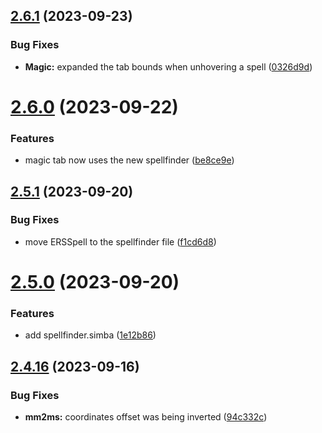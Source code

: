 ## [2.6.1](https://github.com/Torwent/SRL-T/compare/v2.6.0...v2.6.1) (2023-09-23)


### Bug Fixes

* **Magic:** expanded the tab bounds when unhovering a spell ([0326d9d](https://github.com/Torwent/SRL-T/commit/0326d9d5c4dc54068b8d9bf05a9e7438b4ae3968))



# [2.6.0](https://github.com/Torwent/SRL-T/compare/v2.5.1...v2.6.0) (2023-09-22)


### Features

* magic tab now uses the new spellfinder ([be8ce9e](https://github.com/Torwent/SRL-T/commit/be8ce9e0da1e446e093cbf4786e9ea3e22b6ac37))



## [2.5.1](https://github.com/Torwent/SRL-T/compare/v2.5.0...v2.5.1) (2023-09-20)


### Bug Fixes

* move ERSSpell to the spellfinder file ([f1cd6d8](https://github.com/Torwent/SRL-T/commit/f1cd6d8bf888a02803316d8c94a976d2ea35f1df))



# [2.5.0](https://github.com/Torwent/SRL-T/compare/v2.4.16...v2.5.0) (2023-09-20)


### Features

* add spellfinder.simba ([1e12b86](https://github.com/Torwent/SRL-T/commit/1e12b865336a1e7132e52d1596e89505ae284f95))



## [2.4.16](https://github.com/Torwent/SRL-T/compare/v2.4.15...v2.4.16) (2023-09-16)


### Bug Fixes

* **mm2ms:** coordinates offset was being inverted ([94c332c](https://github.com/Torwent/SRL-T/commit/94c332c36ccc7ab244c7e8b6bf455a2af98d42c5))




